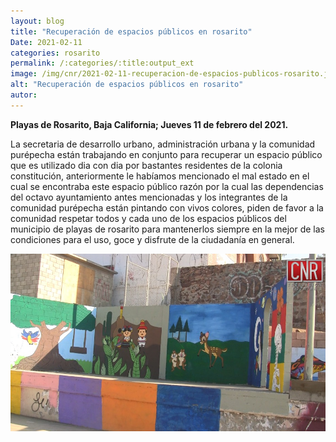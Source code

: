 ```yaml
---
layout: blog
title: "Recuperación de espacios públicos en rosarito"
Date: 2021-02-11
categories: rosarito
permalink: /:categories/:title:output_ext
image: /img/cnr/2021-02-11-recuperacion-de-espacios-publicos-rosarito.jpg
alt: "Recuperación de espacios públicos en rosarito"
autor:
---
```


**Playas de Rosarito, Baja California; Jueves 11 de febrero del 2021.** 

La secretaria de desarrollo urbano, administración urbana y la comunidad purépecha están trabajando en conjunto para recuperar un espacio público que es utilizado dia con dia por bastantes residentes de la colonia constitución, anteriormente le habíamos mencionado el mal estado en el cual se encontraba este espacio público razón por la cual las dependencias del octavo ayuntamiento antes mencionadas y los integrantes de la comunidad purépecha están pintando con vivos colores, piden de favor a la comunidad respetar todos y cada uno de los espacios públicos del municipio de playas de rosarito para mantenerlos siempre en la mejor de las condiciones para el uso, goce y disfrute de la ciudadanía en general.

<div id="carouselExampleSlidesOnly" class="carousel slide" data-ride="carousel">
  <div class="carousel-inner">
    <div class="carousel-item active">
       <img class="d-block w-100" src="/img/cnr/2021-02-11-recuperacion-de-espacios-publicos-rosarito.jpg" loading="lazy"  alt="Recuperación de espacios públicos en rosarito">
    </div>
  </div>
</div>